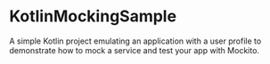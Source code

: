 # KotlinMockingSample
A simple Kotlin project emulating an application with a user profile to demonstrate how to mock a service and test your app with Mockito.
